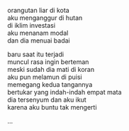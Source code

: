 orangutan liar di kota  
aku menganggur di hutan  
di iklim investasi  
aku menanam modal  
dan dia menuai badai

baru saat itu terjadi  
muncul rasa ingin berteman  
meski sudah dia mati di koran  
aku pun melamun di puisi  
memegang kedua tangannya  
bertukar yang indah-indah empat mata  
dia tersenyum dan aku ikut  
karena aku buntu tak mengerti

...
